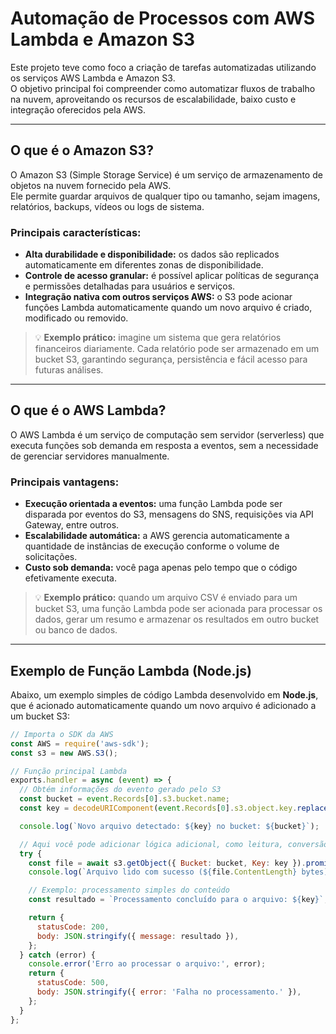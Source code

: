 # Automação de Processos com AWS Lambda e Amazon S3

Este projeto teve como foco a criação de tarefas automatizadas utilizando os serviços AWS Lambda e Amazon S3.  
O objetivo principal foi compreender como automatizar fluxos de trabalho na nuvem, aproveitando os recursos de escalabilidade, baixo custo e integração oferecidos pela AWS.

---

## O que é o Amazon S3?

O Amazon S3 (Simple Storage Service) é um serviço de armazenamento de objetos na nuvem fornecido pela AWS.  
Ele permite guardar arquivos de qualquer tipo ou tamanho, sejam imagens, relatórios, backups, vídeos ou logs de sistema.

### Principais características:

- **Alta durabilidade e disponibilidade:** os dados são replicados automaticamente em diferentes zonas de disponibilidade.  
- **Controle de acesso granular:** é possível aplicar políticas de segurança e permissões detalhadas para usuários e serviços.  
- **Integração nativa com outros serviços AWS:** o S3 pode acionar funções Lambda automaticamente quando um novo arquivo é criado, modificado ou removido.

> 💡 **Exemplo prático:** imagine um sistema que gera relatórios financeiros diariamente. Cada relatório pode ser armazenado em um bucket S3, garantindo segurança, persistência e fácil acesso para futuras análises.

---

## O que é o AWS Lambda?

O AWS Lambda é um serviço de computação sem servidor (serverless) que executa funções sob demanda em resposta a eventos, sem a necessidade de gerenciar servidores manualmente.

### Principais vantagens:

- **Execução orientada a eventos:** uma função Lambda pode ser disparada por eventos do S3, mensagens do SNS, requisições via API Gateway, entre outros.  
- **Escalabilidade automática:** a AWS gerencia automaticamente a quantidade de instâncias de execução conforme o volume de solicitações.  
- **Custo sob demanda:** você paga apenas pelo tempo que o código efetivamente executa.

> 💡 **Exemplo prático:** quando um arquivo CSV é enviado para um bucket S3, uma função Lambda pode ser acionada para processar os dados, gerar um resumo e armazenar os resultados em outro bucket ou banco de dados.

---

## Exemplo de Função Lambda (Node.js)

Abaixo, um exemplo simples de código Lambda desenvolvido em **Node.js**, que é acionado automaticamente quando um novo arquivo é adicionado a um bucket S3:

```javascript
// Importa o SDK da AWS
const AWS = require('aws-sdk');
const s3 = new AWS.S3();

// Função principal Lambda
exports.handler = async (event) => {
  // Obtém informações do evento gerado pelo S3
  const bucket = event.Records[0].s3.bucket.name;
  const key = decodeURIComponent(event.Records[0].s3.object.key.replace(/\+/g, ' '));

  console.log(`Novo arquivo detectado: ${key} no bucket: ${bucket}`);

  // Aqui você pode adicionar lógica adicional, como leitura, conversão ou processamento do arquivo
  try {
    const file = await s3.getObject({ Bucket: bucket, Key: key }).promise();
    console.log(`Arquivo lido com sucesso (${file.ContentLength} bytes).`);

    // Exemplo: processamento simples do conteúdo
    const resultado = `Processamento concluído para o arquivo: ${key}`;

    return {
      statusCode: 200,
      body: JSON.stringify({ message: resultado }),
    };
  } catch (error) {
    console.error('Erro ao processar o arquivo:', error);
    return {
      statusCode: 500,
      body: JSON.stringify({ error: 'Falha no processamento.' }),
    };
  }
};
